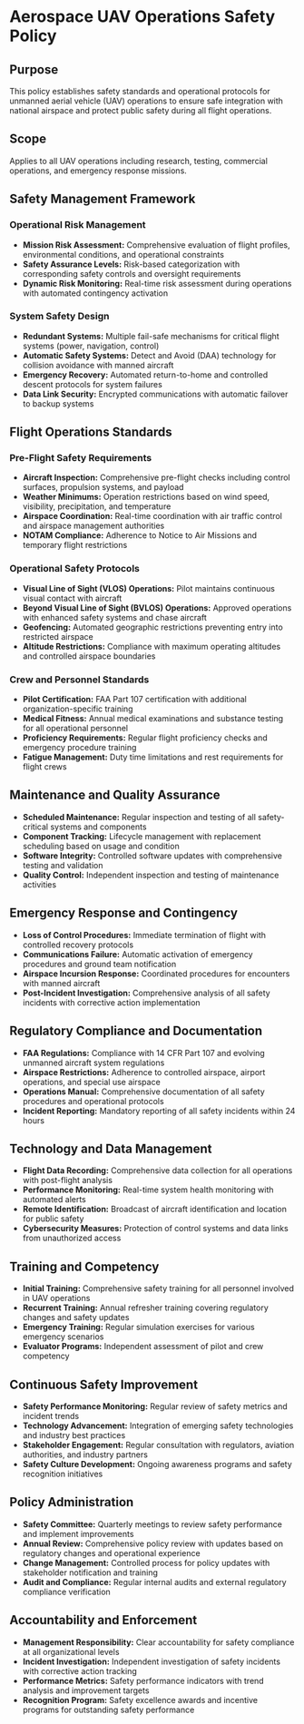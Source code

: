 # Aerospace UAV Operations Safety Policy

## Purpose
This policy establishes safety standards and operational protocols for unmanned aerial vehicle (UAV) operations to ensure safe integration with national airspace and protect public safety during all flight operations.

## Scope
Applies to all UAV operations including research, testing, commercial operations, and emergency response missions.

## Safety Management Framework

### Operational Risk Management
- **Mission Risk Assessment:** Comprehensive evaluation of flight profiles, environmental conditions, and operational constraints
- **Safety Assurance Levels:** Risk-based categorization with corresponding safety controls and oversight requirements
- **Dynamic Risk Monitoring:** Real-time risk assessment during operations with automated contingency activation

### System Safety Design
- **Redundant Systems:** Multiple fail-safe mechanisms for critical flight systems (power, navigation, control)
- **Automatic Safety Systems:** Detect and Avoid (DAA) technology for collision avoidance with manned aircraft
- **Emergency Recovery:** Automated return-to-home and controlled descent protocols for system failures
- **Data Link Security:** Encrypted communications with automatic failover to backup systems

## Flight Operations Standards

### Pre-Flight Safety Requirements
- **Aircraft Inspection:** Comprehensive pre-flight checks including control surfaces, propulsion systems, and payload
- **Weather Minimums:** Operation restrictions based on wind speed, visibility, precipitation, and temperature
- **Airspace Coordination:** Real-time coordination with air traffic control and airspace management authorities
- **NOTAM Compliance:** Adherence to Notice to Air Missions and temporary flight restrictions

### Operational Safety Protocols
- **Visual Line of Sight (VLOS) Operations:** Pilot maintains continuous visual contact with aircraft
- **Beyond Visual Line of Sight (BVLOS) Operations:** Approved operations with enhanced safety systems and chase aircraft
- **Geofencing:** Automated geographic restrictions preventing entry into restricted airspace
- **Altitude Restrictions:** Compliance with maximum operating altitudes and controlled airspace boundaries

### Crew and Personnel Standards
- **Pilot Certification:** FAA Part 107 certification with additional organization-specific training
- **Medical Fitness:** Annual medical examinations and substance testing for all operational personnel
- **Proficiency Requirements:** Regular flight proficiency checks and emergency procedure training
- **Fatigue Management:** Duty time limitations and rest requirements for flight crews

## Maintenance and Quality Assurance
- **Scheduled Maintenance:** Regular inspection and testing of all safety-critical systems and components
- **Component Tracking:** Lifecycle management with replacement scheduling based on usage and condition
- **Software Integrity:** Controlled software updates with comprehensive testing and validation
- **Quality Control:** Independent inspection and testing of maintenance activities

## Emergency Response and Contingency
- **Loss of Control Procedures:** Immediate termination of flight with controlled recovery protocols
- **Communications Failure:** Automatic activation of emergency procedures and ground team notification
- **Airspace Incursion Response:** Coordinated procedures for encounters with manned aircraft
- **Post-Incident Investigation:** Comprehensive analysis of all safety incidents with corrective action implementation

## Regulatory Compliance and Documentation
- **FAA Regulations:** Compliance with 14 CFR Part 107 and evolving unmanned aircraft system regulations
- **Airspace Restrictions:** Adherence to controlled airspace, airport operations, and special use airspace
- **Operations Manual:** Comprehensive documentation of all safety procedures and operational protocols
- **Incident Reporting:** Mandatory reporting of all safety incidents within 24 hours

## Technology and Data Management
- **Flight Data Recording:** Comprehensive data collection for all operations with post-flight analysis
- **Performance Monitoring:** Real-time system health monitoring with automated alerts
- **Remote Identification:** Broadcast of aircraft identification and location for public safety
- **Cybersecurity Measures:** Protection of control systems and data links from unauthorized access

## Training and Competency
- **Initial Training:** Comprehensive safety training for all personnel involved in UAV operations
- **Recurrent Training:** Annual refresher training covering regulatory changes and safety updates
- **Emergency Training:** Regular simulation exercises for various emergency scenarios
- **Evaluator Programs:** Independent assessment of pilot and crew competency

## Continuous Safety Improvement
- **Safety Performance Monitoring:** Regular review of safety metrics and incident trends
- **Technology Advancement:** Integration of emerging safety technologies and industry best practices
- **Stakeholder Engagement:** Regular consultation with regulators, aviation authorities, and industry partners
- **Safety Culture Development:** Ongoing awareness programs and safety recognition initiatives

## Policy Administration
- **Safety Committee:** Quarterly meetings to review safety performance and implement improvements
- **Annual Review:** Comprehensive policy review with updates based on regulatory changes and operational experience
- **Change Management:** Controlled process for policy updates with stakeholder notification and training
- **Audit and Compliance:** Regular internal audits and external regulatory compliance verification

## Accountability and Enforcement
- **Management Responsibility:** Clear accountability for safety compliance at all organizational levels
- **Incident Investigation:** Independent investigation of safety incidents with corrective action tracking
- **Performance Metrics:** Safety performance indicators with trend analysis and improvement targets
- **Recognition Program:** Safety excellence awards and incentive programs for outstanding safety performance
